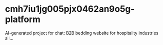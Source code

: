 # cmh7iu1jg005pjx0462an9o5g-platform
AI-generated project for chat: B2B bedding website for hospitality industries all...
